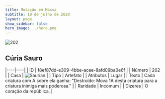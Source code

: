 ```yaml
---
title: Mutação em Massa
subtitle: 10 de julho de 2020
layout: page
show_sidebar: false
hero_image: ../hero.png
---
```


![202](https://cdn.keyforgegame.com/media/card_front/pt/479_202_Q556C9VQGR8P_pt.png)

## Cúria Sauro

|----|----|
| ID | f8ef87dd-e309-4bbe-acee-8afd09ba0e6f |
| Número | 202 |
| Casa | ![Saurian](https://archonarcana.com/images/thumb/9/9e/Saurian_P.png/22px-Saurian_P.png "Sauro") |
| Tipo | Artefato |
| Atributos | Lugar |
| Texto | Cada criatura com A sobre ela ganha: "Destruído: Mova 1A desta criatura para a criatura inimiga mais poderosa." |
| Raridade | Incomum |
| Dizeres | O coração da república. |
